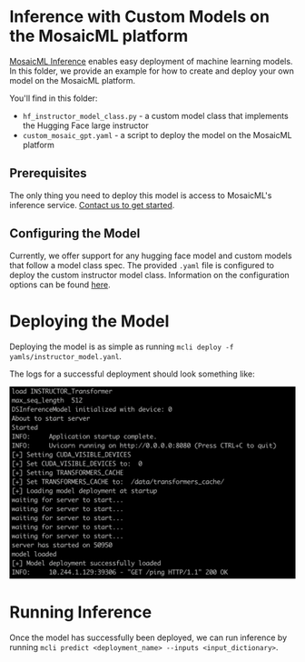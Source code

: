 # Inference with Custom Models on the MosaicML platform

[MosaicML Inference]() enables easy deployment of machine learning models. In this folder, we provide an example for how to create and deploy your own model on the MosaicML platform.

You'll find in this folder:

- `hf_instructor_model_class.py` - a custom model class that implements the Hugging Face large instructor
- `custom_mosaic_gpt.yaml` - a script to deploy the model on the MosaicML platform

## Prerequisites

The only thing you need to deploy this model is access to MosaicML's inference service. [Contact us to get started]().

## Configuring the Model

Currently, we offer support for any hugging face model and custom models that follow a model class spec. The provided `.yaml` file is configured to deploy the custom instructor model class. Information on the configuration options can be found [here]().

# Deploying the Model

Deploying the model is as simple as running `mcli deploy -f yamls/instructor_model.yanl`.

The logs for a successful deployment should look something like:

<picture>
  <source media="(prefers-color-scheme: dark)" srcset="./assets/instructor_model_logs.png">
  <img alt="Logs from single node NeMo trianing." src="./assets/instructor_model_logs.png">
</picture>

# Running Inference

Once the model has successfully been deployed, we can run inference by running `mcli predict <deployment_name> --inputs <input_dictionary>`.
